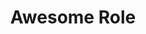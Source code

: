 ---
name: Jeff
title: Awesome Role
description: We do cool stuff
quote: What is the airspeed velocity of an unlaiden swallow? Sometimes people can be sorta wordy so here is some extra quote content to test out
category: Category
draft: true
---